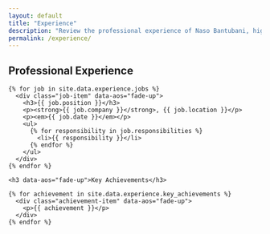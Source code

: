 ```yaml
---
layout: default
title: "Experience"
description: "Review the professional experience of Naso Bantubani, highlighting roles and responsibilities in actuarial science and risk management."
permalink: /experience/
---
```


<section id="experience">
  <div class="container">
    <h2 data-aos="fade-up">Professional Experience</h2>
    
    {% for job in site.data.experience.jobs %}
      <div class="job-item" data-aos="fade-up">
        <h3>{{ job.position }}</h3>
        <p><strong>{{ job.company }}</strong>, {{ job.location }}</p>
        <p><em>{{ job.date }}</em></p>
        <ul>
          {% for responsibility in job.responsibilities %}
            <li>{{ responsibility }}</li>
          {% endfor %}
        </ul>
      </div>
    {% endfor %}
    
    <h3 data-aos="fade-up">Key Achievements</h3>
    
    {% for achievement in site.data.experience.key_achievements %}
      <div class="achievement-item" data-aos="fade-up">
        <p>{{ achievement }}</p>
      </div>
    {% endfor %}
    
  </div>
</section>